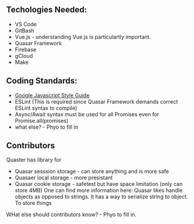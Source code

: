 ## Techologies Needed:
* VS Code
* GitBash
* Vue.js - understanding Vue.js is particulartly important. 
* Quasar Framework
* Firebase
* gCloud
* Make

## Coding Standards:
* [Google Javascript Style Guide](https://google.github.io/styleguide/jsguide.html)
* ESLint (This is required since Quasar Framework demands correct ESLint syntax to compile)
* Async/Await syntax must be used for all Promises even for Promise.all(promises)
* what else? - Phyo to fill in 

## Contributors 
Quaster has library for
  * Quasar sesssion storage - can store anything and is more safe
  * Quasaer local storage  - more presistant
  * Quasar cookie storage - safetest but have space limitation (only can store 4MB)
One can find more information here:
Quasar likes handle objects as opposed to strings. It has a way to serialize string to object. To store things 

WHat else should contributors know? - Phyo to fill in.
